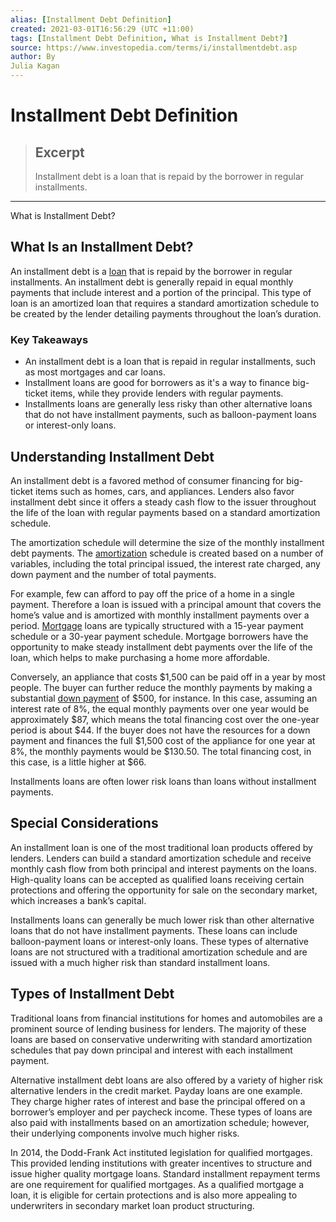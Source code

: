 ```yaml
---
alias: [Installment Debt Definition]
created: 2021-03-01T16:56:29 (UTC +11:00)
tags: [Installment Debt Definition, What is Installment Debt?]
source: https://www.investopedia.com/terms/i/installmentdebt.asp
author: By
Julia Kagan
---
```


# Installment Debt Definition

> ## Excerpt
> Installment debt is a loan that is repaid by the borrower in regular installments.

---

What is Installment Debt?
## What Is an Installment Debt?

An installment debt is a [loan](https://www.investopedia.com/terms/l/loan.asp) that is repaid by the borrower in regular installments. An installment debt is generally repaid in equal monthly payments that include interest and a portion of the principal. This type of loan is an amortized loan that requires a standard amortization schedule to be created by the lender detailing payments throughout the loan’s duration.

### Key Takeaways

-   An installment debt is a loan that is repaid in regular installments, such as most mortgages and car loans.
-   Installment loans are good for borrowers as it's a way to finance big-ticket items, while they provide lenders with regular payments.
-   Installments loans are generally less risky than other alternative loans that do not have installment payments, such as balloon-payment loans or interest-only loans.

## Understanding Installment Debt

An installment debt is a favored method of consumer financing for big-ticket items such as homes, cars, and appliances. Lenders also favor installment debt since it offers a steady cash flow to the issuer throughout the life of the loan with regular payments based on a standard amortization schedule.

The amortization schedule will determine the size of the monthly installment debt payments. The [amortization](https://www.investopedia.com/terms/a/amortization.asp) schedule is created based on a number of variables, including the total principal issued, the interest rate charged, any down payment and the number of total payments.

For example, few can afford to pay off the price of a home in a single payment. Therefore a loan is issued with a principal amount that covers the home’s value and is amortized with monthly installment payments over a period. [Mortgage](https://www.investopedia.com/terms/m/mortgage.asp) loans are typically structured with a 15-year payment schedule or a 30-year payment schedule. Mortgage borrowers have the opportunity to make steady installment debt payments over the life of the loan, which helps to make purchasing a home more affordable.

Conversely, an appliance that costs $1,500 can be paid off in a year by most people. The buyer can further reduce the monthly payments by making a substantial [down payment](https://www.investopedia.com/terms/d/down_payment.asp) of $500, for instance. In this case, assuming an interest rate of 8%, the equal monthly payments over one year would be approximately $87, which means the total financing cost over the one-year period is about $44. If the buyer does not have the resources for a down payment and finances the full $1,500 cost of the appliance for one year at 8%, the monthly payments would be $130.50. The total financing cost, in this case, is a little higher at $66.

Installments loans are often lower risk loans than loans without installment payments.

## Special Considerations

An installment loan is one of the most traditional loan products offered by lenders. Lenders can build a standard amortization schedule and receive monthly cash flow from both principal and interest payments on the loans. High-quality loans can be accepted as qualified loans receiving certain protections and offering the opportunity for sale on the secondary market, which increases a bank’s capital.

Installments loans can generally be much lower risk than other alternative loans that do not have installment payments. These loans can include balloon-payment loans or interest-only loans. These types of alternative loans are not structured with a traditional amortization schedule and are issued with a much higher risk than standard installment loans.

## Types of Installment Debt

Traditional loans from financial institutions for homes and automobiles are a prominent source of lending business for lenders. The majority of these loans are based on conservative underwriting with standard amortization schedules that pay down principal and interest with each installment payment.

Alternative installment debt loans are also offered by a variety of higher risk alternative lenders in the credit market. Payday loans are one example. They charge higher rates of interest and base the principal offered on a borrower’s employer and per paycheck income. These types of loans are also paid with installments based on an amortization schedule; however, their underlying components involve much higher risks.

In 2014, the Dodd-Frank Act instituted legislation for qualified mortgages. This provided lending institutions with greater incentives to structure and issue higher quality mortgage loans. Standard installment repayment terms are one requirement for qualified mortgages. As a qualified mortgage a loan, it is eligible for certain protections and is also more appealing to underwriters in secondary market loan product structuring.
